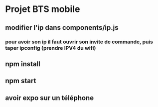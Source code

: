 # Projet BTS mobile
## modifier l'ip dans components/ip.js
### pour avoir son ip il faut ouvrir son invite de commande, puis taper ipconfig (prendre IPV4 du wifi)
## npm install
## npm start

## avoir expo sur un téléphone